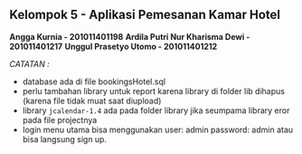 ## Kelompok 5 - Aplikasi Pemesanan Kamar Hotel

**Angga Kurnia - 201011401198**
**Ardila Putri Nur Kharisma Dewi - 201011401217**
**Unggul Prasetyo Utomo - 201011401212**

*CATATAN :*
- database ada di file bookingsHotel.sql
- perlu tambahan library untuk report karena library di folder lib dihapus (karena file tidak muat saat diupload)
- library `jcalendar-1.4` ada pada folder library jika seumpama library eror pada file projectnya
- login menu utama bisa menggunakan user: admin password: admin atau bisa langsung sign up.
